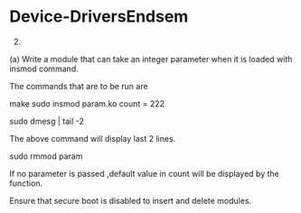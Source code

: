 # Device-DriversEndsem
2.

(a) Write a module that can take an integer parameter when it is loaded with insmod command.

The commands that are to be run are

make
sudo insmod param.ko count = 222

sudo dmesg | tail -2 

The above command will display last 2 lines.

sudo rmmod param

If no parameter is passed ,default value in count will be displayed by the function.

Ensure that secure boot is disabled to insert and delete modules.
